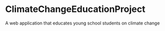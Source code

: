 # ClimateChangeEducationProject
A web application that educates young school students on climate change
